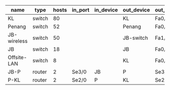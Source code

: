 | name        | type   | hosts | in_port | in_device | out_device | out_port |
| ----------- | ------ | ----- | ------- | --------- | ---------- | -------- |
| KL          | switch | 80    |         |           | KL         | Fa0/0    |
| Penang      | switch | 52    |         |           | Penang     | Fa0/0    |
| JB-wireless | switch | 50    |         |           | JB-switch  | Fa1/1    |
| JB          | switch | 18    |         |           | JB         | Fa0/0    |
| Offsite-LAN | switch | 8     |         |           | KL         | Fa0/0    |
| JB-P        | router | 2     | Se3/0   | JB        | P          | Se3/0    |
| P-KL        | router | 2     | Se2/0   | P         | KL         | Se2/0    |
